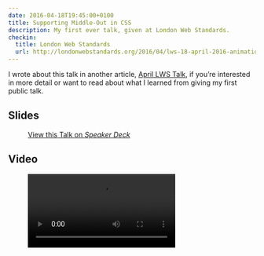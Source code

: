 ```yaml
---
date: 2016-04-18T19:45:00+0100
title: Supporting Middle-Out in CSS
description: My first ever talk, given at London Web Standards.
checkin:
  title: London Web Standards
  url: http://londonwebstandards.org/2016/04/lws-18-april-2016-animation-chats-lwsaniquery/
---
```


I wrote about this talk in another article, [April LWS Talk](/article/april-lws-talk/), if you’re interested in more detail or want to read about what I learned from giving my first public talk.


## Slides

<figure>
    <div class=" [ media  media--4-by-3 ] ">
        <div class="speakerdeck-embed" data-id="b933d8a3500240b8b7d2b879f075329b"></div>
    </div>
    <figcaption>
        <a class="u-syndication" rel="syndication" href="https://speakerdeck.com/chrisburnell/supporting-middle-out-in-css" title="Supporting Middle-Out in CSS on Speaker Deck">View this Talk on <em>Speaker Deck</em></a>
    </figcaption>
</figure>


## Video

<figure>
    <video controls>
        <source src="/static/Supporting Middle-Out in CSS 640x360.mp4" type="video/mp4" media="all and (max-width: 640px)">
        <source src="/static/Supporting Middle-Out in CSS 960x540.mp4" type="video/mp4" media="all and (max-width: 960px)">
        <source src="/static/Supporting Middle-Out in CSS 1024x768.mp4" type="video/mp4">
        Sorry, your browser doesn't support embedded videos.
    </video>
</figure>
